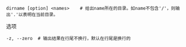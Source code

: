 ```
dirname [option] <names>	# 给出name所在的目录。如name不包含'/'，则输出'.'以表明在当前目录。
```

选项

```
-z, --zero	# 输出结果在行尾不换行，默认在行尾是换行的
```

